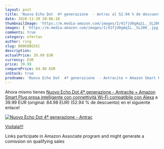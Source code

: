 ```yaml
---
layout: post
title: 'Nuovo Echo Dot  4ª generazione  - Antrac al 52.94 % de descuento'
date: 2020-11-30 20:06:10
thumbnailImage: 'https://m.media-amazon.com/images/I/41fjU0gAq1L._SL200_.jpg'
images: [ 'https://m.media-amazon.com/images/I/41fjU0gAq1L._SL200_.jpg' ]
comments: true
category: ofertas
author: ring
slug: B08K8BG5SC
description:
actualPrice: 39.99 EUR
currency: EUR
price: 39.99
comparePrice: 84.98 EUR
inStock: true
prodname: 'Nuovo Echo Dot  4ª generazione  - Antracite + Amazon Smart Plug  presa intelligente con connettività Wi-Fi   compatibile con Alexa'
---
```


Ahora mismo tienes [Nuovo Echo Dot  4ª generazione  - Antracite + Amazon Smart Plug  presa intelligente con connettività Wi-Fi   compatibile con Alexa](https://www.amazon.it/dp/B08K8BG5SC/?tag=tolees00-21) a 39.99 EUR (original: 84.98 EUR) (52.94 %  de descuento) en el siguiente enlace!

[![Nuovo Echo Dot  4ª generazione  - Antrac](https://m.media-amazon.com/images/I/41fjU0gAq1L._SL200_.jpg)](https://www.amazon.it/dp/B08K8BG5SC/?tag=tolees00-21)

[Visítala!!!](https://www.amazon.it/dp/B08K8BG5SC/?tag=tolees00-21)

Links participate in Amazon Associate program and might generate a comission on qualifying sales
